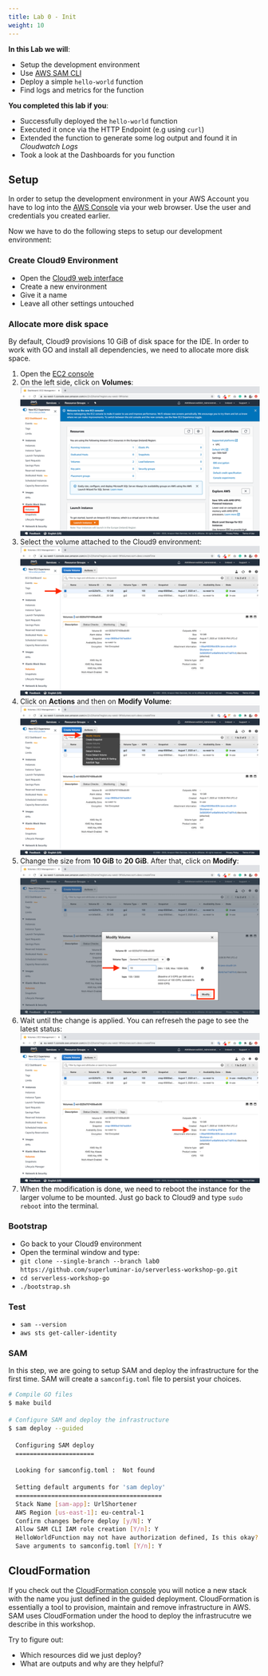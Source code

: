 ```yaml
---
title: Lab 0 - Init
weight: 10
---
```


**In this Lab we will**:

- Setup the development environment
- Use [AWS SAM CLI](https://docs.aws.amazon.com/serverless-application-model/latest/developerguide/serverless-sam-cli-command-reference.html)
- Deploy a simple `hello-world` function
- Find logs and metrics for the function

**You completed this lab if you**:

- Successfully deployed the `hello-world` function
- Executed it once via the HTTP Endpoint (e.g using `curl`)
- Extended the function to generate some log output and found it in *Cloudwatch Logs*
- Took a look at the Dashboards for you function

## Setup

In order to setup the development environment in your AWS Account you have to log into the [AWS Console](https://console.aws.amazon.com/) via your
web browser. Use the user and credentials you created earlier.

Now we have to do the following steps to setup our development environment:

### Create Cloud9 Environment
- Open the [Cloud9 web interface](https://eu-central-1.console.aws.amazon.com/cloud9/home?region=eu-central-1#)
- Create a new environment
- Give it a name
- Leave all other settings untouched

### Allocate more disk space

By default, Cloud9 provisions 10 GiB of disk space for the IDE. In order to work with GO and install all dependencies, we need to allocate more disk space.

1. Open the [EC2 console](http://console.aws.amazon.com/ec2)
2. On the left side, click on **Volumes**:
  ![AWS EC2 Console](./ec2-console.png)
3. Select the volume attached to the Cloud9 environment:
  ![AWS EC2 Volume Selection](./ec2-volume-selection.png)
4. Click on **Actions** and then on **Modify Volume**:
  ![AWS EC2 Volume Actions Dropdown](./ec2-volume-modify.png)
4. Change the size from **10 GiB** to **20 GiB**. After that, click on **Modify**:
  ![AWS EC2 Volume Modify Modal](./ec2-volume-size.png)
5. Wait until the change is applied. You can refreseh the page to see the latest status:
  ![AWS EC2 Volume State Processing](./ec2-volume-state-processing.png)
6. When the modification is done, we need to reboot the instance for the larger volume to be mounted.
 Just go back to Cloud9 and type `sudo reboot` into the terminal.

### Bootstrap
- Go back to your Cloud9 environment
- Open the terminal window and type:
- `git clone --single-branch --branch lab0 https://github.com/superluminar-io/serverless-workshop-go.git`
- `cd serverless-workshop-go`
- `./bootstrap.sh`

### Test
- `sam --version`
- `aws sts get-caller-identity`

### SAM

In this step, we are going to setup SAM and deploy the infrastructure for the first time. SAM will create a `samconfig.toml` file to persist your choices.

```sh
# Compile GO files
$ make build

# Configure SAM and deploy the infrastructure
$ sam deploy --guided

  Configuring SAM deploy
  ======================

  Looking for samconfig.toml :  Not found

  Setting default arguments for 'sam deploy'
  =========================================
  Stack Name [sam-app]: UrlShortener 
  AWS Region [us-east-1]: eu-central-1
  Confirm changes before deploy [y/N]: Y
  Allow SAM CLI IAM role creation [Y/n]: Y
  HelloWorldFunction may not have authorization defined, Is this okay? [y/N]: Y
  Save arguments to samconfig.toml [Y/n]: Y
```

## CloudFormation

If you check out the [CloudFormation console](https://eu-central-1.console.aws.amazon.com/cloudformation/home?region=eu-central-1) you will notice a new stack with the name you just defined in the guided deployment. CloudFormation is essentially a tool to provision, maintain and remove infrastructure in AWS. SAM uses CloudFormation under the hood to deploy the infrastrucutre we describe in this workshop.

Try to figure out:

- Which resources did we just deploy?
- What are outputs and why are they helpful?
